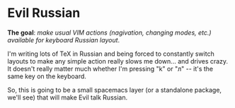# Evil Russian

**The goal**: _make usual VIM actions (nagivation, changing modes, etc.) available
for keyboard Russian layout_.

I'm writing lots of TeX in Russian and being forced to constantly switch layouts
to make any simple action really slows me down... and drives crazy. It doesn't
really matter much whether I'm pressing "k" or "л" -- it's the same key on the
keyboard.

So, this is going to be a small spacemacs layer (or a standalone package, we'll
see) that will make Evil talk Russian.
